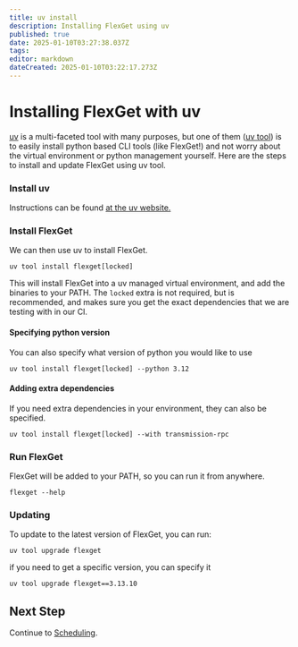 ```yaml
---
title: uv install
description: Installing FlexGet using uv
published: true
date: 2025-01-10T03:27:38.037Z
tags: 
editor: markdown
dateCreated: 2025-01-10T03:22:17.273Z
---
```


# Installing FlexGet with uv
[uv](https://docs.astral.sh/uv/) is a multi-faceted tool with many purposes, but one of them ([uv tool](https://docs.astral.sh/uv/guides/tools/)) is to easily install python based CLI tools (like FlexGet!) and not worry about the virtual environment or python management yourself. Here are the steps to install and update FlexGet using uv tool.

### Install uv
Instructions can be found [at the uv website.](https://docs.astral.sh/uv/getting-started/installation/)

### Install FlexGet
We can then use uv to install FlexGet.
```
uv tool install flexget[locked]
```
This will install FlexGet into a uv managed virtual environment, and add the binaries to your PATH. The `locked` extra is not required, but is recommended, and makes sure you get the exact dependencies that we are testing with in our CI.

#### Specifying python version
You can also specify what version of python you would like to use
```
uv tool install flexget[locked] --python 3.12
```

#### Adding extra dependencies
If you need extra dependencies in your environment, they can also be specified.
```
uv tool install flexget[locked] --with transmission-rpc
```

### Run FlexGet
FlexGet will be added to your PATH, so you can run it from anywhere.
```
flexget --help
```

### Updating
To update to the latest version of FlexGet, you can run:
```
uv tool upgrade flexget
```
if you need to get a specific version, you can specify it
```
uv tool upgrade flexget==3.13.10
```

## Next Step

Continue to [Scheduling](/InstallWizard/Linux/Scheduling).